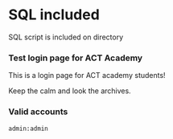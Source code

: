 # SQL included

SQL script is included on directory

### Test login page for ACT Academy

This is a login page for ACT academy students!

Keep the calm and look the archives.

### Valid accounts
```
admin:admin
```
